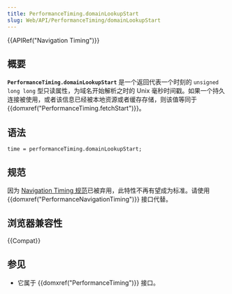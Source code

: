 ```yaml
---
title: PerformanceTiming.domainLookupStart
slug: Web/API/PerformanceTiming/domainLookupStart
---
```


{{APIRef("Navigation Timing")}}

## 概要

**`PerformanceTiming.domainLookupStart`** 是一个返回代表一个时刻的 `unsigned long long` 型只读属性，为域名开始解析之时的 Unix 毫秒时间戳。如果一个持久连接被使用，或者该信息已经被本地资源或者缓存存储，则该值等同于 {{domxref("PerformanceTiming.fetchStart")}}。

## 语法

```plain
time = performanceTiming.domainLookupStart;
```

## 规范

因为 [Navigation Timing 规范](https://w3c.github.io/navigation-timing/#obsolete)已被弃用，此特性不再有望成为标准。请使用 {{domxref("PerformanceNavigationTiming")}} 接口代替。

## 浏览器兼容性

{{Compat}}

## 参见

- 它属于 {{domxref("PerformanceTiming")}} 接口。
